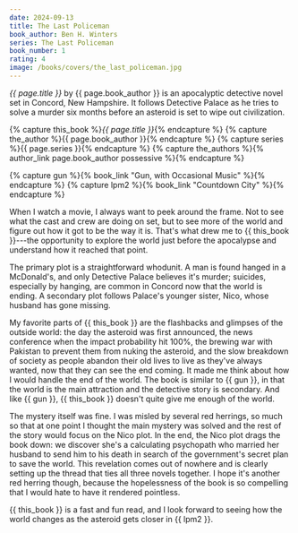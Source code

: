 ```yaml
---
date: 2024-09-13
title: The Last Policeman
book_author: Ben H. Winters
series: The Last Policeman
book_number: 1
rating: 4
image: /books/covers/the_last_policeman.jpg
---
```


<cite class="book-title">{{ page.title }}</cite> by <span
class="author-name">{{ page.book_author }}</span> is an apocalyptic detective
novel set in Concord, New Hampshire. It follows Detective Palace as he tries
to solve a murder six months before an asteroid is set to wipe out
civilization.

{% capture this_book %}<cite class="book-title">{{ page.title }}</cite>{% endcapture %}
{% capture the_author %}<span class="author-name">{{ page.book_author }}</span>{% endcapture %}
{% capture series %}<span class="book-series">{{ page.series }}</span>{% endcapture %}
{% capture the_authors %}{% author_link page.book_author possessive %}{% endcapture %}

{% capture gun %}{% book_link "Gun, with Occasional Music" %}{% endcapture %}
{% capture lpm2 %}{% book_link "Countdown City" %}{% endcapture %}

When I watch a movie, I always want to peek around the frame. Not to see what
the cast and crew are doing on set, but to see more of the world and figure
out how it got to be the way it is. That's what drew me to {{ this_book
}}---the opportunity to explore the world just before the apocalypse and
understand how it reached that point.

The primary plot is a straightforward whodunit. A man is found hanged in a
McDonald's, and only Detective Palace believes it's murder; suicides,
especially by hanging, are common in Concord now that the world is ending. A
secondary plot follows Palace's younger sister, Nico, whose husband has gone
missing.

My favorite parts of {{ this_book }} are the flashbacks and glimpses of the
outside world: the day the asteroid was first announced, the news conference
when the impact probability hit 100%, the brewing war with Pakistan to prevent
them from nuking the asteroid, and the slow breakdown of society as people
abandon their old lives to live as they've always wanted, now that they can
see the end coming. It made me think about how I would handle the end of the
world. The book is similar to {{ gun }}, in that the world is the main
attraction and the detective story is secondary. And like {{ gun }}, {{
this_book }} doesn't quite give me enough of the world.

The mystery itself was fine. I was misled by several red herrings, so much so
that at one point I thought the main mystery was solved and the rest of the
story would focus on the Nico plot. In the end, the Nico plot drags the book
down: we discover she's a calculating psychopath who married her husband to
send him to his death in search of the government's secret plan to save the
world. This revelation comes out of nowhere and is clearly setting up the
thread that ties all three novels together. I hope it's another red herring
though, because the hopelessness of the book is so compelling that I would
hate to have it rendered pointless.

{{ this_book }} is a fast and fun read, and I look forward to seeing how the
world changes as the asteroid gets closer in {{ lpm2 }}.
